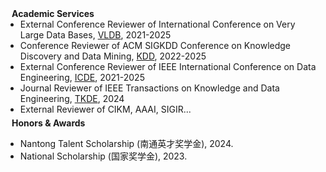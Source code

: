 <h4 style="margin:0 10px 0;">Academic Services</h4>

<ul style="margin:0 0 5px;">
  <li>External Conference Reviewer of International Conference on Very Large Data Bases, <a href="https://www.vldb.org/"><autocolor>VLDB</autocolor></a>, 2021-2025</li>
  <li>Conference Reviewer of ACM SIGKDD Conference on Knowledge Discovery and Data Mining, <a href="https://kdd.org/"><autocolor>KDD</autocolor></a>, 2022-2025</li>
  <li>External Conference Reviewer of IEEE International Conference on Data Engineering, <a href="https://ieee-icde.org/2025/"><autocolor>ICDE</autocolor></a>, 2021-2025</li>
  <li>Journal Reviewer of IEEE Transactions on Knowledge and Data Engineering, <a href="https://ieeexplore.ieee.org/xpl/RecentIssue.jsp?punumber=69"><autocolor>TKDE</autocolor></a>, 2024</li>
  <li>External Reviewer of CIKM, AAAI, SIGIR...
</ul>

<h4 style="margin:0 10px 0;">Honors & Awards</h4>

- Nantong Talent Scholarship (南通英才奖学金), 2024.
- National Scholarship (国家奖学金), 2023.